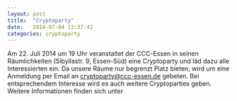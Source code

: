 ```yaml
---
layout: post
title:  "Cryptoparty"
date:   2014-07-04 13:37:42
categories: cryptoparty
---
```

Am 22. Juli 2014 um 19 Uhr veranstaltet der CCC-Essen in seinen Räumlichkeiten (Sibyllastr. 9, Essen-Süd) eine Cryptoparty und läd dazu alle Interessierten ein. Da unsere Räume nur begrenzt Platz bieten, wird um eine Anmeldung per Email an cryptoparty@ccc-essen.de gebeten. Bei entsprechendem Interesse wird es auch weitere Cryptoparties geben. Weitere Informationen finden sich unter

